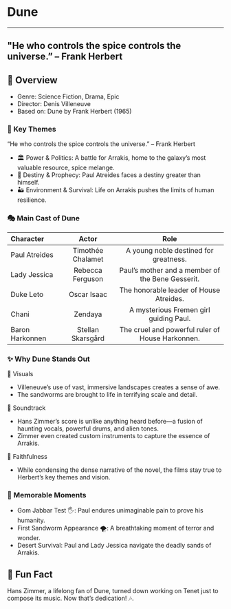 # Dune
- ---
**"He who controls the spice controls the universe.” – Frank Herbert**
---
## 🌌 Overview
- Genre: Science Fiction, Drama, Epic
- Director: Denis Villeneuve
- Based on: Dune by Frank Herbert (1965)
### 📜 Key Themes

“He who controls the spice controls the universe.” – Frank Herbert

- 🏛️ Power & Politics: A battle for Arrakis, home to the galaxy’s most valuable resource, spice melange.
- 🌠 Destiny & Prophecy: Paul Atreides faces a destiny greater than himself.
- 🏜️ Environment & Survival: Life on Arrakis pushes the limits of human resilience.
### 🎭 Main Cast of Dune
| Character | Actor | Role |
| :---         |     :---:      |     :---:      |
| Paul Atreides   | Timothée Chalamet    | A young noble destined for greatness.    |
| Lady Jessica   | Rebecca Ferguson    | Paul’s mother and a member of the Bene Gesserit.    |
| Duke Leto   | Oscar Isaac    | The honorable leader of House Atreides.    |
| Chani   | Zendaya    | A mysterious Fremen girl guiding Paul.    |
| Baron Harkonnen   | Stellan Skarsgård    | The cruel and powerful ruler of House Harkonnen.    |

### ✨ Why Dune Stands Out
🌄 Visuals
- Villeneuve’s use of vast, immersive landscapes creates a sense of awe.
- The sandworms are brought to life in terrifying scale and detail.
  
🎵 Soundtrack
- Hans Zimmer’s score is unlike anything heard before—a fusion of haunting vocals, powerful drums, and alien tones.
- Zimmer even created custom instruments to capture the essence of Arrakis.
  
📖 Faithfulness
- While condensing the dense narrative of the novel, the films stay true to Herbert’s key themes and vision.

### 🎥 Memorable Moments
- Gom Jabbar Test 🖐️: Paul endures unimaginable pain to prove his humanity.
- First Sandworm Appearance 🌪️: A breathtaking moment of terror and wonder.
- Desert Survival: Paul and Lady Jessica navigate the deadly sands of Arrakis.

## 🎵 Fun Fact
Hans Zimmer, a lifelong fan of Dune, turned down working on Tenet just to compose its music. Now that’s dedication! 🎶.

